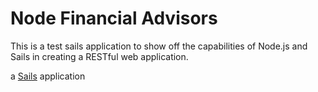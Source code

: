# Node Financial Advisors

This is a test sails application to show off the capabilities of Node.js and
Sails in creating a RESTful web application.

a [Sails](http://sailsjs.org) application
